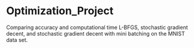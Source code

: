 # Optimization_Project
Comparing accuracy and computational time L-BFGS, stochastic gradient decent, and stochastic gradient decent with mini batching on the MNIST data set.
